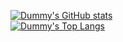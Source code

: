     
[![Dummy's GitHub stats](https://github-readme-stats.vercel.app/api?username=Vasika-uso)](https://github.com/Vasika-uso/github-readme-stats)       
[![Dummy's Top Langs](https://github-readme-stats.vercel.app/api/top-langs/?username=Vasika-uso)](https://github.com/Vasika-uso/github-readme-stats)         
